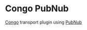 # Congo PubNub
[Congo](https://github.com/Soluto/congo-core) transport plugin using [PubNub](https://www.pubnub.com/)
